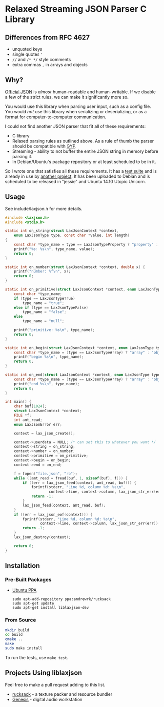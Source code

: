 # Relaxed Streaming JSON Parser C Library

## Differences from RFC 4627

 * unquoted keys
 * single quotes `'`
 * `//` and `/* */` style comments
 * extra commas `,` in arrays and objects

## Why?

[Official JSON](http://json.org/) is *almost* human-readable and
human-writable. If we disable a few of the strict rules, we can make it
significantly more so.

You would use this library when parsing user input, such as a config file.
You would *not* use this library when serializing or deserializing, or
as a format for computer-to-computer communication.

I could not find another JSON parser that fit all of these requirements:

 * C library
 * Relaxed parsing rules as outlined above. As a rule of thumb the parser
   should be compatible with [GYP](https://code.google.com/p/gyp/).
 * Streaming - ability to not buffer the entire JSON string in memory
   before parsing it.
 * In Debian/Ubuntu's package repository or at least scheduled to be in it.

So I wrote one that satisfies all these requirements. It has a
[test suite](test) and is already in use by
[another project](https://github.com/andrewrk/rucksack). It has been uploaded
to Debian and is scheduled to be released in "jessie" and Ubuntu 14.10
Utopic Unicorn.

## Usage

See include/laxjson.h for more details.

```c
#include <laxjson.h>
#include <stdio.h>

static int on_string(struct LaxJsonContext *context,
    enum LaxJsonType type, const char *value, int length)
{
    const char *type_name = type == LaxJsonTypeProperty ? "property" : "string";
    printf("%s: %s\n", type_name, value);
    return 0;
}

static int on_number(struct LaxJsonContext *context, double x) {
    printf("number: %f\n", x);
    return 0;
}

static int on_primitive(struct LaxJsonContext *context, enum LaxJsonType type) {
    const char *type_name;
    if (type == LaxJsonTypeTrue)
        type_name = "true";
    else if (type == LaxJsonTypeFalse)
        type_name = "false";
    else
        type_name = "null";

    printf("primitive: %s\n", type_name);
    return 0;
}

static int on_begin(struct LaxJsonContext *context, enum LaxJsonType type) {
    const char *type_name = (type == LaxJsonTypeArray) ? "array" : "object";
    printf("begin %s\n", type_name);
    return 0;
}

static int on_end(struct LaxJsonContext *context, enum LaxJsonType type) {
    const char *type_name = (type == LaxJsonTypeArray) ? "array" : "object";
    printf("end %s\n", type_name);
    return 0;
}

int main() {
    char buf[1024];
    struct LaxJsonContext *context;
    FILE *f;
    int amt_read;
    enum LaxJsonError err;

    context = lax_json_create();

    context->userdata = NULL; /* can set this to whatever you want */
    context->string = on_string;
    context->number = on_number;
    context->primitive = on_primitive;
    context->begin = on_begin;
    context->end = on_end;

    f = fopen("file.json", "rb");
    while ((amt_read = fread(buf, 1, sizeof(buf), f))) {
        if ((err = lax_json_feed(context, amt_read, buf))) {
            fprintf(stderr, "Line %d, column %d: %s\n",
                    context->line, context->column, lax_json_str_err(err));
            return -1;
        }
        lax_json_feed(context, amt_read, buf);
    }
    if ((err = lax_json_eof(context))) {
        fprintf(stderr, "Line %d, column %d: %s\n",
                context->line, context->column, lax_json_str_err(err));
        return -1;
    }
    lax_json_destroy(context);

    return 0;
}
```

## Installation

### Pre-Built Packages

 * [Ubuntu PPA](https://launchpad.net/~andrewrk/+archive/rucksack)

   ```
   sudo apt-add-repository ppa:andrewrk/rucksack
   sudo apt-get update
   sudo apt-get install liblaxjson-dev
   ```

### From Source

```sh
mkdir build
cd build
cmake ..
make
sudo make install
```

To run the tests, use `make test`.

## Projects Using liblaxjson

Feel free to make a pull request adding to this list.

 * [rucksack](https://github.com/andrewrk/rucksack) - a texture packer and
   resource bundler
 * [Genesis](https://github.com/andrewrk/genesis) - digital audio workstation
